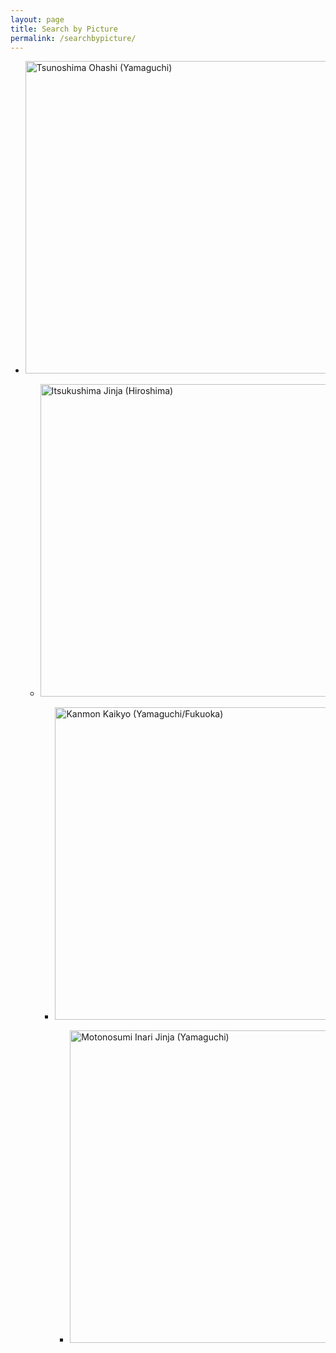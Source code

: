```yaml
---
layout: page
title: Search by Picture
permalink: /searchbypicture/
---
```


<link rel="stylesheet" href="https://cdn.jsdelivr.net/bxslider/4.2.12/jquery.bxslider.css">
<script src="https://ajax.googleapis.com/ajax/libs/jquery/3.1.1/jquery.min.js"></script>
<script src="https://cdn.jsdelivr.net/bxslider/4.2.12/jquery.bxslider.min.js"></script>

<script type="text/javascript">
        $(document).ready(function(){
            $('.slider').bxSlider({
                auto: true,
                pause: 5000,
                captions: true,
                touchEnabled: false
            });
        });
</script>

<body>
<div class="slider">
<ul class=”bxslider”>
        <li><a href＝"https://alice0619.github.io/dh150.github.io/searchbyprefecture/">
<img src="https://alice0619.github.io/dh150.github.io/8D0BE253-069E-48F3-B903-DE002E58BF93-min.jpeg" width="600" height="500" alt="Tsunoshima Ohashi (Yamaguchi)" title="Tsunoshima Ohashi (Yamaguchi)">
                </a></li>
        <ul class=”bxslider”>
        <li><a href="https://alice0619.github.io/dh150.github.io/searchbyprefecture/">
<img src="https://alice0619.github.io/dh150.github.io/94330D2F-2703-47D2-BA21-89AE2FFF84D5-min.jpeg" width="600" height="500" alt="Itsukushima Jinja (Hiroshima)" title="Itsukushima Jinja (Hiroshima)">
                </a></li>
        <ul class=”bxslider”>
        <li><a href="https://alice0619.github.io/dh150.github.io/searchbyprefecture/">
<img src="https://alice0619.github.io/dh150.github.io/A54B0539-92DD-4828-A5D3-2D3123BD897B-min.jpeg" width="600" height="500" alt="Kanmon Kaikyo (Yamaguchi/Fukuoka)" title="Kanmon Kaikyo (Yamaguchi/Fukuoka)">
                </a></li>
        <ul class=”bxslider”>
        <li><a href="https://alice0619.github.io/dh150.github.io/searchbyprefecture/">
<img src="https://alice0619.github.io/dh150.github.io/CD2C95F7-AF6B-4474-9980-AAA17B422D3E-min.jpeg" width="600" height="500" alt="Motonosumi Inari Jinja (Yamaguchi)" title="Motonosumi Inari Jinja (Yamaguchi)">
                </a></li>
                </ul>
                </div>
                </body>
                                                                                  

